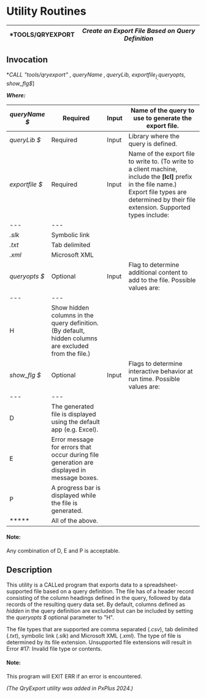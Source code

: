 # Utility Routines

***TOOLS/QRYEXPORT** |  **_Create an Export File Based on Query Definition_**  
---|---  
  
## Invocation

**CALL "*tools/qryexport"** , _queryName_ _$, queryLib$, exportfile$_[_, queryopts$, show_flg$_]

**_Where:_**

_queryName_ _$_ |  Required |  Input |  Name of the query to use to generate the export file.  
---|---|---|---  
_queryLib_ _$_ |  Required |  Input |  Library where the query is defined.  
_exportfile_ _$_ |  Required |  Input |  Name of the export file to write to. (To write to a client machine, include the **[lcl]** prefix in the file name.) Export file types are determined by their file extension. Supported types include: |  _.csv_ |  Comma-separated  
---|---  
_.slk_ |  Symbolic link  
_.txt_ |  Tab delimited  
_.xml_ |  Microsoft XML  
_queryopts_ _$_ |  Optional |  Input |  Flag to determine additional content to add to the file. Possible values are: |  **""** Null __|  **_(Default)_** No additional content.  
---|---  
H |  Show hidden columns in the query definition. (By default, hidden columns are excluded from the file.)  
_show_flg_ _$_ |  Optional |  Input |  Flags to determine interactive behavior at run time. Possible values are: |  **""** Null |  **_(Default)_** The export file is generated silently.  
---|---  
D |  The generated file is displayed using the default app (e.g. Excel).  
E |  Error message for errors that occur during file generation are displayed in message boxes.  
P |  A progress bar is displayed while the file is generated.  
***** |  All of the above.  
  
#### **Note:**  
Any combination of D, E and P is acceptable.  
  
## Description

This utility is a CALLed program that exports data to a spreadsheet-supported file based on a query definition. The file has of a header record consisting of the column headings defined in the query, followed by data records of the resulting query data set. By default, columns defined as _hidden_ in the query definition are excluded but can be included by setting the _queryopts_ _$_ optional parameter to "H".

The file types that are supported are comma separated (_.csv_), tab delimited (_.txt_), symbolic link (_.slk_) and Microsoft XML (_.xml_). The type of file is determined by its file extension. Unsupported file extensions will result in Error #17: Invalid file type or contents.

#### **Note:**  
This program will EXIT ERR if an error is encountered.

_(The QryExport utility was added in PxPlus 2024.)_
